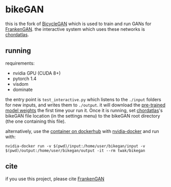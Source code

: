 # bikeGAN

this is the fork of [BicycleGAN](https://junyanz.github.io/BicycleGAN/) which is used to train and run GANs for [FrankenGAN](http://geometry.cs.ucl.ac.uk/projects/2018/frankengan). the interactive system which uses these networks is [chordatlas](https://github.com/twak/chordatlas).

## running

requirements: 
* nvidia GPU (CUDA 8+)
* pytorch 1.4
* visdom
* dominate

the entry point is `test_interactive.py` which listens to the `./input` folders for new inputs, and writes them to `./output`. it will download the [pre-trained model weights](http://geometry.cs.ucl.ac.uk/projects/2018/frankengan/data/franken_nets/) the first time your run it. Once it is running, set [chordatlas](https://github.com/twak/chordatlas)'s bikeGAN file location (in the settings menu) to the bikeGAN root directory (the one containing this file).

alternatively, use the [container on dockerhub](https://hub.docker.com/r/twak/bikegan/) with [nvidia-docker](https://github.com/NVIDIA/nvidia-docker) and run with:

``nvidia-docker run -v $(pwd)/input:/home/user/bikegan/input -v $(pwd)/output:/home/user/bikegan/output -it --rm twak/bikegan``

## cite

if you use this project, please cite [FrankenGAN](https://arxiv.org/abs/1806.07179)

